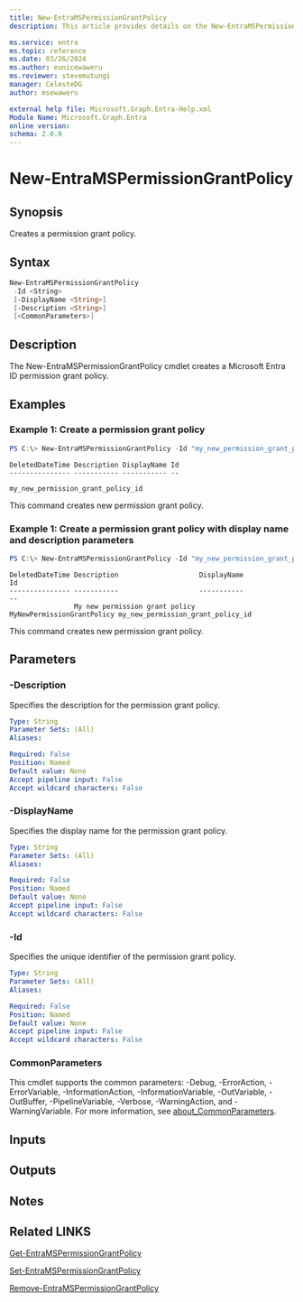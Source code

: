 ```yaml
---
title: New-EntraMSPermissionGrantPolicy
description: This article provides details on the New-EntraMSPermissionGrantPolicy command.

ms.service: entra
ms.topic: reference
ms.date: 03/26/2024
ms.author: eunicewaweru
ms.reviewer: stevemutungi
manager: CelesteDG
author: msewaweru

external help file: Microsoft.Graph.Entra-Help.xml
Module Name: Microsoft.Graph.Entra
online version:
schema: 2.0.0
---
```


# New-EntraMSPermissionGrantPolicy

## Synopsis
Creates a permission grant policy.

## Syntax

```powershell
New-EntraMSPermissionGrantPolicy 
 -Id <String>
 [-DisplayName <String>] 
 [-Description <String>] 
 [<CommonParameters>]
```

## Description
The New-EntraMSPermissionGrantPolicy cmdlet creates a Microsoft Entra ID permission grant policy.

## Examples

### Example 1: Create a permission grant policy
```powershell
PS C:\> New-EntraMSPermissionGrantPolicy -Id "my_new_permission_grant_policy_id"
```

```output
DeletedDateTime Description DisplayName Id
--------------- ----------- ----------- --
                                        my_new_permission_grant_policy_id
```

This command creates new permission grant policy.

### Example 1: Create a permission grant policy with display name and description parameters
```powershell
PS C:\> New-EntraMSPermissionGrantPolicy -Id "my_new_permission_grant_policy_id"  -DisplayName "MyNewPermissionGrantPolicy" -Description "My new permission grant policy"
```

```output
DeletedDateTime Description                    DisplayName                Id
--------------- -----------                    -----------                --
                My new permission grant policy MyNewPermissionGrantPolicy my_new_permission_grant_policy_id
```

This command creates new permission grant policy.

## Parameters

### -Description
Specifies the description for the permission grant policy.

```yaml
Type: String
Parameter Sets: (All)
Aliases:

Required: False
Position: Named
Default value: None
Accept pipeline input: False
Accept wildcard characters: False
```

### -DisplayName
Specifies the display name for the permission grant policy.

```yaml
Type: String
Parameter Sets: (All)
Aliases:

Required: False
Position: Named
Default value: None
Accept pipeline input: False
Accept wildcard characters: False
```

### -Id
Specifies the unique identifier of the permission grant policy.

```yaml
Type: String
Parameter Sets: (All)
Aliases:

Required: False
Position: Named
Default value: None
Accept pipeline input: False
Accept wildcard characters: False
```

### CommonParameters
This cmdlet supports the common parameters: -Debug, -ErrorAction, -ErrorVariable, -InformationAction, -InformationVariable, -OutVariable, -OutBuffer, -PipelineVariable, -Verbose, -WarningAction, and -WarningVariable. For more information, see [about_CommonParameters](https://go.microsoft.com/fwlink/?LinkID=113216).

## Inputs

## Outputs

## Notes

## Related LINKS

[Get-EntraMSPermissionGrantPolicy](Get-EntraMSPermissionGrantPolicy.md)

[Set-EntraMSPermissionGrantPolicy](Set-EntraMSPermissionGrantPolicy.md)

[Remove-EntraMSPermissionGrantPolicy](Remove-EntraMSPermissionGrantPolicy.md)

